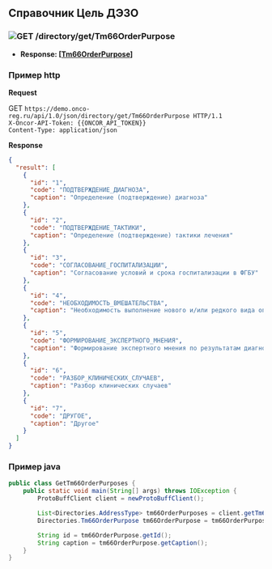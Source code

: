 ## Справочник Цель ДЭЗО

### ![GET](../../../../img/get.png) /directory/get/Tm66OrderPurpose
* **Response: [[Tm66OrderPurpose](../../../../types/types.md#com.siams.med.api.Tm66OrderPurpose)]**

### Пример http


**Request** 

GET `https://demo.onco-reg.ru/api/1.0/json/directory/get/Tm66OrderPurpose HTTP/1.1`  
`X-Oncor-API-Token: {{ONCOR_API_TOKEN}}`  
`Content-Type: application/json`  

**Response**

```json
{
  "result": [
    {
      "id": "1",
      "code": "ПОДТВЕРЖДЕНИЕ_ДИАГНОЗА",
      "caption": "Определение (подтверждение) диагноза"
    },
    {
      "id": "2",
      "code": "ПОДТВЕРЖДЕНИЕ_ТАКТИКИ",
      "caption": "Определение (подтверждение) тактики лечения"
    },
    {
      "id": "3",
      "code": "СОГЛАСОВАНИЕ_ГОСПИТАЛИЗАЦИИ",
      "caption": "Согласование условий и срока госпитализации в ФГБУ"
    },
    {
      "id": "4",
      "code": "НЕОБХОДИМОСТЬ_ВМЕШАТЕЛЬСТВА",
      "caption": "Необходимость выполнение нового и/или редкого вида оперативного вмешательства, процедуры и т.д."
    },
    {
      "id": "5",
      "code": "ФОРМИРОВАНИЕ_ЭКСПЕРТНОГО_МНЕНИЯ",
      "caption": "Формирование экспертного мнения по результатам диагностических исследований (МСКТ, МРТ, ПЭТ-КТ и т.п.)"
    },
    {
      "id": "6",
      "code": "РАЗБОР_КЛИНИЧЕСКИХ_СЛУЧАЕВ",
      "caption": "Разбор клинических случаев"
    },
    {
      "id": "7",
      "code": "ДРУГОЕ",
      "caption": "Другое"
    }
  ]
}
```

### Пример java

```java
public class GetTm66OrderPurposes {
    public static void main(String[] args) throws IOException {
        ProtoBuffClient client = newProtoBuffClient();

        List<Directories.AddressType> tm66OrderPurposes = client.getTm66OrderPurposes();
        Directories.Tm66OrderPurpose tm66OrderPurpose = tm66OrderPurposes.get(0);

        String id = tm66OrderPurpose.getId();
        String caption = tm66OrderPurpose.getCaption();
    }
}

```